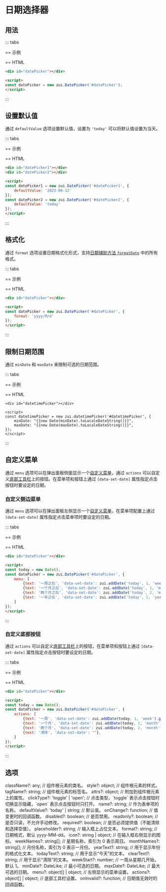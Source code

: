 # 日期选择器

## 用法

::: tabs

== 示例

<Example>
  <div data-zui="datePicker"></div>
</Example>

== HTML

```html
<div id="datePicker"></div>

<script>
const datePicker = new zui.DatePicker('#datePicker');
</script>
```

:::

## 设置默认值

通过 `defaultValue` 选项设置默认值，设置为 `'today'` 可以将默认值设置为当天。

::: tabs

== 示例

<Example className="row gap-3">
  <div data-zui="datePicker" data-default-value="2023-06-12"></div>
  <div data-zui="datePicker" data-default-value="today"></div>
</Example>

== HTML

```html
<div id="datePicker1"></div>
<div id="datePicker2"></div>

<script>
const datePicker1 = new zui.DatePicker('#datePicker1', {
    defaultValue: '2023-06-12'
});
const datePicker2 = new zui.DatePicker('#datePicker2', {
    defaultValue: 'today'
});
</script>
```

:::

## 格式化

通过 `format` 选项设置日期格式化形式，支持[日期辅助方法 `formatDate`](/lib/helpers/helpers/date-helper.html#formatdate) 中的所有格式。

::: tabs

== 示例

<Example>
  <div data-zui="datePicker" data-format="yyyy/M/d"></div>
</Example>

== HTML

```html
<div id="datePicker"></div>

<script>
const datePicker = new zui.DatePicker('#datePicker', {
    format: 'yyyy/M/d'
});
</script>
```

:::

## 限制日期范围

通过 `minDate` 和 `maxDate` 来限制可选的日期范围。

::: tabs

== 示例

<Example>
  <div data-zui="datetimePicker" :data-min-date="minDate" :data-max-date="maxDate"></div>
</Example>

== HTML

```html-vue
<div id="datetimePicker"></div>

<script>
const datetimePicker = new zui.datetimePicker('#datetimePicker', {
    minDate: "{{new Date(minDate).toLocaleDateString()}}",
    maxDate: "{{new Date(maxDate).toLocaleDateString()}}",
});
</script>
```

:::

## 自定义菜单

通过 `menu` 选项可以在弹出面板侧面显示一个[自定义菜单](/lib/components/menu/js.html)，通过 `actions` 可以自定义[底部工具栏](/lib/components/toolbar/js.html)上的按钮。在菜单项和按钮上通过 `[data-set-date]` 属性指定点击按钮时要设定的日期。

### 自定义侧边菜单

通过 `menu` 选项可以在弹出面板左侧显示一个[自定义菜单](/lib/components/menu/js.html)，在菜单项配置上通过 `[data-set-date]` 属性指定点击菜单项时要设定的日期。

::: tabs

== 示例

<Example>
  <div data-zui="datePicker" data-menu='{"items":[{"text": "一周之后", "data-set-date": "today+1week"},{"text": "一个月之后", "data-set-date": "today+1month"}, {"text": "两个月之后", "data-set-date": "today+2month"}, {"text": "一年之后", "data-set-date": "today+1year"}]}'></div>
</Example>

== HTML

```html
<div id="datePicker"></div>

<script>
const today = new Date();
const datePicker = new zui.DatePicker('#datePicker', {
    menu: [
        {text: '一周之后', 'data-set-date': zui.addDate('today', 1, 'week').getTime()},
        {text: '一个月之后', 'data-set-date': zui.addDate('today', 1, 'month').getTime()},
        {text: '两个月之后', 'data-set-date': zui.addDate('today', 2, 'month').getTime()},
        {text: '一年之后', 'data-set-date': zui.addDate('today', 1, 'year').getTime()},
    ]
});
</script>
```

:::

### 自定义底部按钮

通过 `actions` 可以自定义[底部工具栏](/lib/components/toolbar/js.html)上的按钮，在菜单项和按钮上通过 `[data-set-date]` 属性指定点击按钮时要设定的日期。

::: tabs

== 示例

<Example>
  <div data-zui="datePicker" data-actions='{"items":[{"text": "一周", "data-set-date": "today+1week"},{"text": "一个月", "data-set-date": "today+1month"}, {"text": "两个月", "data-set-date": "today+2month"}, {"text": "清除", "data-set-date": ""}]}'></div>
</Example>

== HTML

```html
<div id="datePicker"></div>

<script>
const today = new Date();
const datePicker = new zui.DatePicker('#datePicker', {
    actions: [
        {text: '一周', 'data-set-date': zui.addDate(today, 1, 'week').getTime()},
        {text: '一个月', 'data-set-date': zui.addDate(today, 1, 'month').getTime()},
        {text: '两个月', 'data-set-date': zui.addDate(today, 2, 'month').getTime()},
        {text: '清除', 'data-set-date': ""},
    ]
});
</script>
```

:::

## 选项

<Props>
className?: any; // 组件根元素的类名。
style?: object; // 组件根元素的样式。
tagName?: string; // 组件根元素的标签名。
attrs?: object; // 附加到组件根元素上的属性。
clickType?: 'toggle' | 'open'; // 点击类型，`toggle` 表示点击按钮时切换显示隐藏，`open` 表示点击按钮时只打开。
name?: string; // 作为表单项的名称。
defaultValue?: 'today' | string; // 默认值。
onChange?: function; // 值变更时的回调函数。
disabled?: boolean; // 是否禁用。
readonly?: boolean; // 是否只读，不允许手动修改。
required?: boolean; // 是否必须提供值（不能清除和选择空值）。
placeholder?: string; // 输入框上占位文本。
format?: string; // 日期格式，默认 yyyy-MM-dd。
icon?: string | object; // 在输入框右侧显示的图标。
weekNames?: string[]; // 星期名称，索引为 0 表示周日。
monthNames?: string[]; // 月份名称，索引为 0 表示一月份。
yearText?: string; // 用于显示年份的格式化文本。
todayText?: string; // 用于显示“今天”的文本。
clearText?: string; // 用于显示“清除”的文本。
weekStart?: number; // 一周从星期几开始，默认 1。
minDate?: DateLike; // 最小可选的日期。
maxDate?: DateLike; // 最大可选的日期。
menu?: object[] | object; // 左侧显示的菜单设置。
actions?: object[] | object; // 底部工具栏设置。
onInvalid?: function; // 日期值无效时的回调函数。
</Props>

<script setup>
const now = Date.now();
const oneWeek = 3600 * 1000 * 24 * 7;
const minDate = now - 2 * oneWeek;
const maxDate = now + oneWeek;
</script>
